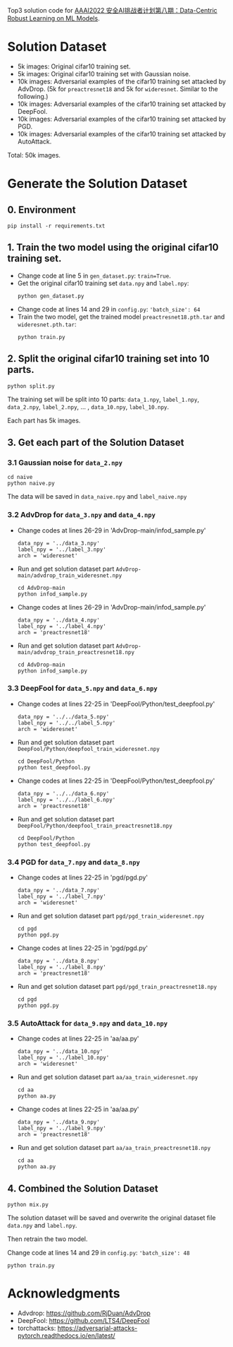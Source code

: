 

Top3 solution code for [AAAI2022 安全AI挑战者计划第八期：Data-Centric Robust Learning on ML Models](https://tianchi.aliyun.com/competition/entrance/531939/introduction).

# Solution Dataset 
- 5k images: Original cifar10 training set.
- 5k images: Original cifar10 training set with Gaussian noise.
- 10k images: Adversarial examples of the cifar10 training set attacked by AdvDrop. (5k for `preactresnet18` and 5k for `wideresnet`. Similar to the following.)
- 10k images: Adversarial examples of the cifar10 training set attacked by DeepFool.
- 10k images: Adversarial examples of the cifar10 training set attacked by PGD.
- 10k images: Adversarial examples of the cifar10 training set attacked by AutoAttack.

Total: 50k images.

# Generate the Solution Dataset

## 0. Environment
```
pip install -r requirements.txt
```

## 1. Train the two model using the original cifar10 training set.

- Change code at line 5 in `gen_dataset.py`: `train=True`.
- Get the original cifar10 training set `data.npy` and `label.npy`:
    ```
    python gen_dataset.py
    ```
- Change code at lines 14 and 29 in `config.py`: `'batch_size': 64`
- Train the two model, get the trained model `preactresnet18.pth.tar` and `wideresnet.pth.tar`:
    ```
    python train.py
    ```

## 2. Split the original cifar10 training set into 10 parts.

```
python split.py
```

The training set will be split into 10 parts: `data_1.npy`, `label_1.npy`, `data_2.npy`, `label_2.npy`, ... , `data_10.npy`, `label_10.npy`.

Each part has 5k images.

## 3. Get each part of the Solution Dataset

### 3.1 Gaussian noise for `data_2.npy`

```
cd naive
python naive.py
```
The data will be saved in `data_naive.npy` and `label_naive.npy`

### 3.2 AdvDrop for `data_3.npy` and `data_4.npy`
- Change codes at lines 26-29 in 'AdvDrop-main/infod_sample.py'
    ```
    data_npy = '../data_3.npy'
    label_npy = '../label_3.npy'
    arch = 'wideresnet'
    ```
- Run and get solution dataset part `AdvDrop-main/advdrop_train_wideresnet.npy`
    ```
    cd AdvDrop-main
    python infod_sample.py
    ```
- Change codes at lines 26-29 in 'AdvDrop-main/infod_sample.py'
    ```
    data_npy = '../data_4.npy'
    label_npy = '../label_4.npy'
    arch = 'preactresnet18'
    ```
- Run and get solution dataset part `AdvDrop-main/advdrop_train_preactresnet18.npy`
    ```
    cd AdvDrop-main
    python infod_sample.py
    ```
### 3.3 DeepFool for `data_5.npy` and `data_6.npy`
- Change codes at lines 22-25 in 'DeepFool/Python/test_deepfool.py'
    ```
    data_npy = '../../data_5.npy'
    label_npy = '../../label_5.npy'
    arch = 'wideresnet'
    ```
- Run and get solution dataset part `DeepFool/Python/deepfool_train_wideresnet.npy`
    ```
    cd DeepFool/Python
    python test_deepfool.py
    ```
- Change codes at lines 22-25 in 'DeepFool/Python/test_deepfool.py'
    ```
    data_npy = '../../data_6.npy'
    label_npy = '../../label_6.npy'
    arch = 'preactresnet18'
    ```
- Run and get solution dataset part `DeepFool/Python/deepfool_train_preactresnet18.npy`
    ```
    cd DeepFool/Python
    python test_deepfool.py
    ```
### 3.4 PGD for `data_7.npy` and `data_8.npy`
- Change codes at lines 22-25 in 'pgd/pgd.py'
    ```
    data_npy = '../data_7.npy'
    label_npy = '../label_7.npy'
    arch = 'wideresnet'
    ```
- Run and get solution dataset part `pgd/pgd_train_wideresnet.npy`
    ```
    cd pgd
    python pgd.py
    ```
- Change codes at lines 22-25 in 'pgd/pgd.py'
    ```
    data_npy = '../data_8.npy'
    label_npy = '../label_8.npy'
    arch = 'preactresnet18'
    ```
- Run and get solution dataset part `pgd/pgd_train_preactresnet18.npy`
    ```
    cd pgd
    python pgd.py
    ```

### 3.5 AutoAttack for `data_9.npy` and `data_10.npy`
- Change codes at lines 22-25 in 'aa/aa.py'
    ```
    data_npy = '../data_10.npy'
    label_npy = '../label_10.npy'
    arch = 'wideresnet'
    ```
- Run and get solution dataset part `aa/aa_train_wideresnet.npy`
    ```
    cd aa
    python aa.py
    ```
- Change codes at lines 22-25 in 'aa/aa.py'
    ```
    data_npy = '../data_9.npy'
    label_npy = '../label_9.npy'
    arch = 'preactresnet18'
    ```
- Run and get solution dataset part `aa/aa_train_preactresnet18.npy`
    ```
    cd aa
    python aa.py
    ```
## 4. Combined the Solution Dataset

```
python mix.py
```

The solution dataset will be saved and overwrite the original dataset file `data.npy` and `label.npy`.

Then retrain the two model.

Change code at lines 14 and 29 in `config.py`: `'batch_size': 48`
```
python train.py
```

# Acknowledgments
- Advdrop: https://github.com/RjDuan/AdvDrop
- DeepFool: https://github.com/LTS4/DeepFool
- torchattacks: https://adversarial-attacks-pytorch.readthedocs.io/en/latest/ 
